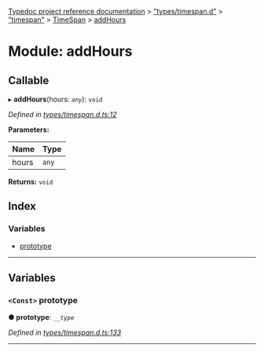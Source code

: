 [Typedoc project reference documentation](../README.md) > ["types/timespan.d"](../modules/_types_timespan_d_.md) > ["timespan"](../modules/_types_timespan_d_._timespan_.md) > [TimeSpan](../classes/_types_timespan_d_._timespan_.timespan.md) > [addHours](../modules/_types_timespan_d_._timespan_.timespan.addhours.md)

# Module: addHours

## Callable
▸ **addHours**(hours: *`any`*): `void`

*Defined in [types/timespan.d.ts:12](https://github.com/DocuWare/REST-Sample-TS/blob/master/src/types/timespan.d.ts#L12)*

**Parameters:**

| Name | Type |
| ------ | ------ |
| hours | `any` |

**Returns:** `void`

## Index

### Variables

* [prototype](_types_timespan_d_._timespan_.timespan.addhours.md#prototype)

---

## Variables

<a id="prototype"></a>

### `<Const>` prototype

**● prototype**: *`__type`*

*Defined in [types/timespan.d.ts:133](https://github.com/DocuWare/REST-Sample-TS/blob/master/src/types/timespan.d.ts#L133)*

___

